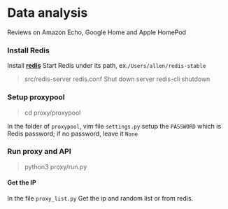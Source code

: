 # Data analysis
Reviews on Amazon Echo, Google Home and Apple HomePod



### Install Redis

Install **[redis](https://redis.io/topics/quickstart)**
Start Redis under its path, ex.`/Users/allen/redis-stable`
> src/redis-server redis.conf
Shut down server
> redis-cli shutdown

### Setup proxypool

> cd proxy/proxypool

In the folder of `proxypool`, vim file `settings.py` 
setup the `PASSWORD` which is Redis password; if no password, leave it `None`


### Run proxy and API

> python3 proxy/run.py

#### Get the IP
In the file `proxy_list.py`
Get the ip and random list or from redis.
